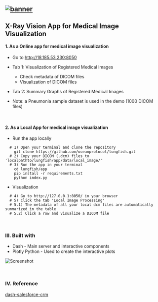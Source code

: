 [![banner](https://raw.githubusercontent.com/oceanprotocol/art/master/github/repo-banner%402x.png)](https://oceanprotocol.com)
------
## X-Ray Vision App for Medical Image Visualization

#### 1. As a Online app for medical image visualization
  * Go to http://18.185.53.230:8050
  * Tab 1: Visualization of Registered Medical Images
    * Check metadata of DICOM files
    * Visualization of DICOM files  

  * Tab 2: Summary Graphs of Registered Medical Images
  * Note: a Pneumonia sample dataset is used in the demo (1000 DICOM files)

<br>

#### 2. As a Local App for medical image visualization
  * Run the app locally
```
  # 1) Open your terminal and clone the repository  
    git clone https://github.com/oceanprotocol/lungfish.git
  # 2) Copy your DICOM (.dcm) files to 'localpathto/lungfish/app/data/local_image/'
  # 3) Run the app in your terminal
    cd lungfish/app
    pip install -r requirements.txt
    python index.py
```

  * Visualization
```  
  # 4) Go to http://127.0.0.1:8050/ in your browser
  # 5) Click the tab 'Local Image Processing'
  # 5.1) The metadata of all your local dcm files are automatically summarized in the table
  # 5.2) Click a row and visualize a DICOM file
```
  <br>

### III. Built with
  * Dash - Main server and interactive components
  * Plotly Python - Used to create the interactive plots

![Screenshot](https://raw.githubusercontent.com/oceanprotocol/lungfish/develop/app/X_Ray_Vision.png)

<br>

### IV. Reference  
[dash-salesforce-crm](https://github.com/plotly/dash-salesforce-crm)
